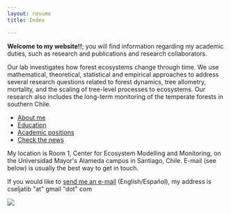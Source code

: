 ```yaml
---
layout: resume
title: Index

---
```



**Welcome to my website!!**; you will find information regarding my academic duties, such as research and publications and research collaborators.

Our lab investigates how forest ecosystems change through time. We use mathematical, theoretical, statistical and empirical approaches to address several research questions related to forest dynamics, tree allometry, mortality, and the scaling of tree-level processes to ecosystems. Our research also includes the long-term monitoring of the temperate forests in southern Chile.

* [About me](/about.md)
* [Education](/educa.md)
* [Academic positions](/appoint.md)
* [Check the news](/blog.md)

My location is Room 1, Center for Ecosystem Modelling and Monitoring, on the Universidad Mayor's Alameda campus in Santiago, Chile. E-mail (see below) is usually the best way to get in touch.

If you would like to [send me an e-mail](mailto:cseljatib@gmail.com) (English/Español), my address is cseljatib "at" gmail "dot" com


<!--- 
**Some of my older websites**
- [My old website](https://cseljatib.wixsite.com/biometria)
- [My old linux help](http://biometria.ufro.cl/myLinuxHelp/)
* [Mentoirs](./educa.md)
-->

![](images/chacai01.jpg)
